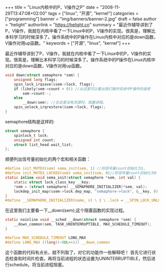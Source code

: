 +++
title = "Linux内核中的P，V操作之P"
date = "2008-11-29T13:47:08+02:00"
tags = ["linux", "开源", "kernel"]
categories = ["programming"]
banner = "img/banners/banner-2.jpg"
draft = false
author = "helight"
authorlink = "https://helight.cn"
summary = "最近作辅导讲到了P，V操作，我就在内核中看了一下Linux中的P，V操作的实现。很真是，理解比本科学习的时候深多了。操作系统中的P操作在Linux内核中对应的是down函数，V操作对用up函数。"
keywords = ["开源", "linux", "kernel"]
+++

最近作辅导讲到了P，V操作，我就在内核中看了一下Linux中的P，V操作的实现。很真是，理解比本科学习的时候深多了。操作系统中的P操作在Linux内核中对应的是down函数，V操作对用up函数。 
``` c
void down(struct semaphore *sem) { 
    unsigned long flags; 
    spin_lock_irqsave(&sem->lock, flags); 
    if (likely(sem->count > 0)) //从这里可以看出我们操作系统中P操作的身影 
        sem->count--; 
    else 
        __down(sem); //在这里没有资源时，阻塞进程。 
    spin_unlock_irqrestore(&sem->lock, flags); 
} 
```
semaphore结构是这样的:
``` c
struct semaphore { 
    spinlock_t lock; 
    unsigned int count; 
    struct list_head wait_list; 
}; 
```
顺便列出信号量初始化的两个宏和相关函数： 
``` c
#define init_MUTEX(sem) sema_init(sem, 1) //将信号量count初始化为1。 
#define init_MUTEX_LOCKED(sem) sema_init(sem, 0)//将信号量count初始化为0 
static inline void sema_init(struct semaphore *sem, int val) { 
    static struct lock_class_key __key; 
    *sem = (struct semaphore) __SEMAPHORE_INITIALIZER(*sem, val); 
    lockdep_init_map(&sem->lock.dep_map, "semaphore->lock", &__key, 0); 
} 
#define __SEMAPHORE_INITIALIZER(name, n) \ { \ .lock = __SPIN_LOCK_UNLOCKED((name).lock), \ .count = n, \ .wait_list = LIST_HEAD_INIT((name).wait_list), \ } 
```
在这里我们主要看一下__down(sem);这个阻塞函数的实现过程。 
``` c
static noinline void __sched __down(struct semaphore *sem) { 
    __down_common(sem, TASK_UNINTERRUPTIBLE, MAX_SCHEDULE_TIMEOUT); 
} 

#define MAX_SCHEDULE_TIMEOUT LONG_MAX 
#define LONG_MAX ((long)(~0UL>>1)) __down_common
```
这个函数的代码有点长，就不列取了，对它的功能作一些解释吧！ 首先它进行状态检查和时间片检查。再将当前进程的状态设置为UNINTERRUPTIBLE，然后进行schedule。将当前进程阻塞。